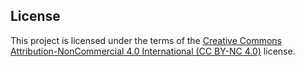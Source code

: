 ## License

This project is licensed under the terms of the [Creative Commons Attribution-NonCommercial 4.0 International (CC BY-NC 4.0)](LICENSE.md) license.
